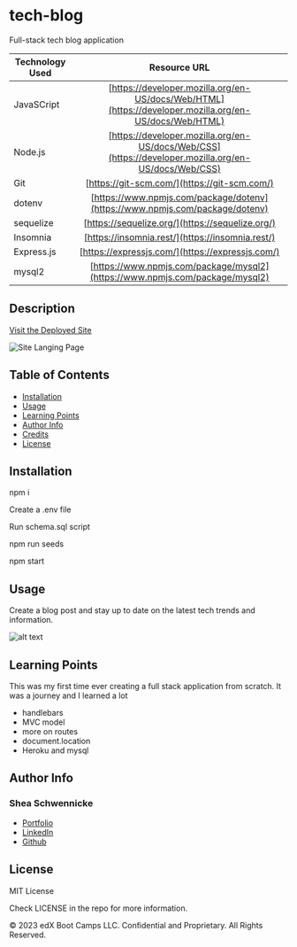 # tech-blog
Full-stack tech blog application

| Technology Used         | Resource URL           | 
| ------------- |:-------------:| 
| JavaSCript    | [https://developer.mozilla.org/en-US/docs/Web/HTML](https://developer.mozilla.org/en-US/docs/Web/HTML) | 
| Node.js    | [https://developer.mozilla.org/en-US/docs/Web/CSS](https://developer.mozilla.org/en-US/docs/Web/CSS)      |   
| Git | [https://git-scm.com/](https://git-scm.com/)     |   
| dotenv | [https://www.npmjs.com/package/dotenv](https://www.npmjs.com/package/dotenv)     | 
| sequelize | [https://sequelize.org/](https://sequelize.org/)     | 
| Insomnia | [https://insomnia.rest/](https://insomnia.rest/)     | 
| Express.js | [https://expressjs.com/](https://expressjs.com/)     |
| mysql2 | [https://www.npmjs.com/package/mysql2](https://www.npmjs.com/package/mysql2)     |    

## Description 

[Visit the Deployed Site](https://youtu.be/BFyeuLhjcPY)






![Site Langing Page](./site.gif)


## Table of Contents 

* [Installation](#installation)
* [Usage](#usage)
* [Learning Points](#learning-points)
* [Author Info](#author-info)
* [Credits](#credits)
* [License](#license)


## Installation

npm i 

Create a .env file

Run schema.sql script

npm run seeds

npm start



## Usage 

Create a blog post and stay up to date on the latest tech trends and information.


![alt text](assets/images/screenshot.png)



## Learning Points 
This was my first time ever creating a full stack application from scratch. It was a journey and I learned a lot
* handlebars 
* MVC model
* more on routes
* document.location
* Heroku and mysql 



## Author Info


### Shea Schwennicke


* [Portfolio](https://sheaschwenn.github.io/Portfolio/)
* [LinkedIn](https://www.linkedin.com/in/shea-schwennicke-76a378210/)
* [Github](https://github.com/sheaschwenn)





## License
MIT License 

Check LICENSE in the repo for more information. 



© 2023 edX Boot Camps LLC. Confidential and Proprietary. All Rights Reserved.